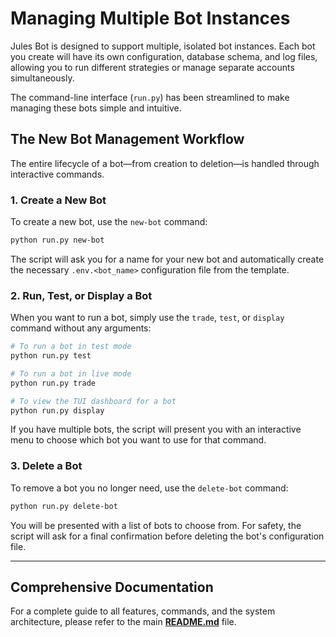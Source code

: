 # Managing Multiple Bot Instances

Jules Bot is designed to support multiple, isolated bot instances. Each bot you create will have its own configuration, database schema, and log files, allowing you to run different strategies or manage separate accounts simultaneously.

The command-line interface (`run.py`) has been streamlined to make managing these bots simple and intuitive.

## The New Bot Management Workflow

The entire lifecycle of a bot—from creation to deletion—is handled through interactive commands.

### 1. Create a New Bot

To create a new bot, use the `new-bot` command:
```bash
python run.py new-bot
```
The script will ask you for a name for your new bot and automatically create the necessary `.env.<bot_name>` configuration file from the template.

### 2. Run, Test, or Display a Bot

When you want to run a bot, simply use the `trade`, `test`, or `display` command without any arguments:
```bash
# To run a bot in test mode
python run.py test

# To run a bot in live mode
python run.py trade

# To view the TUI dashboard for a bot
python run.py display
```
If you have multiple bots, the script will present you with an interactive menu to choose which bot you want to use for that command.

### 3. Delete a Bot

To remove a bot you no longer need, use the `delete-bot` command:
```bash
python run.py delete-bot
```
You will be presented with a list of bots to choose from. For safety, the script will ask for a final confirmation before deleting the bot's configuration file.

---

## Comprehensive Documentation

For a complete guide to all features, commands, and the system architecture, please refer to the main [**README.md**](README.md) file.
